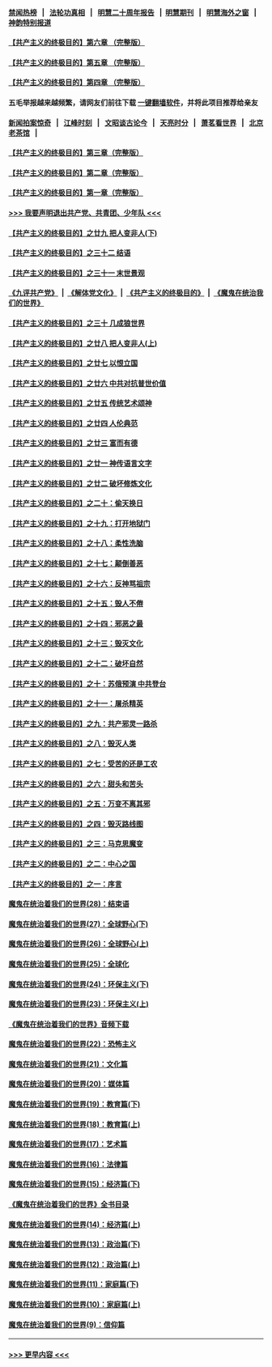 #### [禁闻热榜](热点新闻.md?=0)  &nbsp;&nbsp;|&nbsp;&nbsp; [法轮功真相](https://github.com/gfw-breaker/truth/blob/master/README.md?=0) &nbsp;&nbsp;|&nbsp;&nbsp; [明慧二十周年报告](https://github.com/gfw-breaker/mh-reports/blob/master/README.md?=0) &nbsp;&nbsp;|&nbsp;&nbsp;[明慧期刊](https://github.com/gfw-breaker/mh-qikan) &nbsp;&nbsp;|&nbsp;&nbsp; [明慧海外之窗](https://github.com/gfw-breaker/mh-news/blob/master/README.md?=0) &nbsp;&nbsp;|&nbsp;&nbsp; [神韵特别报道](https://github.com/gfw-breaker/mh-news/blob/master/shenyun.md?=0)
#### [【共产主义的终极目的】第六章 （完整版）](../pages/nsc422/n11428913.md?t=03121402) 
#### [【共产主义的终极目的】第五章 （完整版）](../pages/nsc422/n11428912.md?t=03121402) 
#### [【共产主义的终极目的】第四章 （完整版）](../pages/nsc422/n11428907.md?t=03121402) 
#### 五毛举报越来越频繁，请网友们前往下载 [一键翻墙软件](https://github.com/gfw-breaker/ssr-accounts)，并将此项目推荐给亲友
#### [新闻拍案惊奇](https://github.com/gfw-breaker/banned-news/blob/master/pages/link4.md) &nbsp;&nbsp;|&nbsp;&nbsp; [江峰时刻](https://github.com/gfw-breaker/banned-news/blob/master/pages/link4.md) &nbsp;&nbsp;|&nbsp;&nbsp; [文昭谈古论今](https://github.com/gfw-breaker/banned-news/blob/master/pages/link4.md) &nbsp;&nbsp;|&nbsp;&nbsp; [天亮时分](https://github.com/gfw-breaker/banned-news/blob/master/pages/link4.md) &nbsp;&nbsp;|&nbsp;&nbsp; [萧茗看世界](https://github.com/gfw-breaker/banned-news/blob/master/pages/link4.md) &nbsp;&nbsp;|&nbsp;&nbsp; [北京老茶馆](https://github.com/gfw-breaker/banned-news/blob/master/pages/link4.md) &nbsp;&nbsp;|&nbsp;&nbsp; 
#### [【共产主义的终极目的】第三章（完整版）](../pages/nsc422/n11428848.md?t=03121402) 
#### [【共产主义的终极目的】第二章（完整版）](../pages/nsc422/n11428831.md?t=03121402) 
#### [【共产主义的终极目的】第一章（完整版）](../pages/nsc422/n11417651.md?t=03121402) 
#### [>>> 我要声明退出共产党、共青团、少年队 <<<](https://github.com/begood0513/goodnews/blob/master/quit/letter.md) 
#### [【共产主义的终极目的】之廿九 把人变非人(下)](../pages/nsc422/n11344140.md?t=03121402) 
#### [【共产主义的终极目的】之三十二 结语](../pages/nsc422/n11360535.md?t=03121402) 
#### [【共产主义的终极目的】之三十一 末世景观](../pages/nsc422/n11351129.md?t=03121402) 
#### [《九评共产党》](https://github.com/begood0513/9ping.md/blob/master/README.md) &nbsp;|&nbsp; [《解体党文化》](../../../../jtdwh.md/blob/master/README.md)  &nbsp;|&nbsp; [《共产主义的终极目的》](../../../../gczydzjmd.md/blob/master/README.md) &nbsp;|&nbsp; [《魔鬼在统治我们的世界》](../../../../mgztzwmdsj.md/blob/master/README.md) 
#### [【共产主义的终极目的】之三十 几成狼世界](../pages/nsc422/n11348280.md?t=03121402) 
#### [【共产主义的终极目的】之廿八 把人变非人(上)](../pages/nsc422/n11340492.md?t=03121402) 
#### [【共产主义的终极目的】之廿七 以恨立国](../pages/nsc422/n11336944.md?t=03121402) 
#### [【共产主义的终极目的】之廿六 中共对抗普世价值](../pages/nsc422/n11324785.md?t=03121402) 
#### [【共产主义的终极目的】之廿五 传统艺术颂神](../pages/nsc422/n11296396.md?t=03121402) 
#### [【共产主义的终极目的】之廿四 人伦典范](../pages/nsc422/n11296397.md?t=03121402) 
#### [【共产主义的终极目的】之廿三 富而有德](../pages/nsc422/n11283598.md?t=03121402) 
#### [【共产主义的终极目的】之廿一 神传语言文字](../pages/nsc422/n11263265.md?t=03121402) 
#### [【共产主义的终极目的】之廿二 破坏修炼文化](../pages/nsc422/n11245728.md?t=03121402) 
#### [【共产主义的终极目的】之二十：偷天换日](../pages/nsc422/n11238846.md?t=03121402) 
#### [【共产主义的终极目的】之十九：打开地狱门](../pages/nsc422/n11206376.md?t=03121402) 
#### [【共产主义的终极目的】之十八：柔性洗脑](../pages/nsc422/n11199994.md?t=03121402) 
#### [【共产主义的终极目的】之十七：颠倒善恶](../pages/nsc422/n11179782.md?t=03121402) 
#### [【共产主义的终极目的】之十六：反神骂祖宗](../pages/nsc422/n11166798.md?t=03121402) 
#### [【共产主义的终极目的】之十五：毁人不倦](../pages/nsc422/n11166792.md?t=03121402) 
#### [【共产主义的终极目的】之十四：邪恶之最](../pages/nsc422/n11150249.md?t=03121402) 
#### [【共产主义的终极目的】之十三：毁灭文化](../pages/nsc422/n11135227.md?t=03121402) 
#### [【共产主义的终极目的】之十二：破坏自然](../pages/nsc422/n11135214.md?t=03121402) 
#### [【共产主义的终极目的】之十：苏俄预演 中共登台](../pages/nsc422/n11118424.md?t=03121402) 
#### [【共产主义的终极目的】之十一：屠杀精英](../pages/nsc422/n11118442.md?t=03121402) 
#### [【共产主义的终极目的】之九：共产邪灵一路杀](../pages/nsc422/n11114139.md?t=03121402) 
#### [【共产主义的终极目的】之八：毁灭人类](../pages/nsc422/n11108503.md?t=03121402) 
#### [【共产主义的终极目的】之七：受苦的还是工农](../pages/nsc422/n11101809.md?t=03121402) 
#### [【共产主义的终极目的】之六：甜头和苦头](../pages/nsc422/n11096971.md?t=03121402) 
#### [【共产主义的终极目的】之五：万变不离其邪](../pages/nsc422/n11091285.md?t=03121402) 
#### [【共产主义的终极目的】之四：毁灭路线图](../pages/nsc422/n11086284.md?t=03121402) 
#### [【共产主义的终极目的】之三：马克思魔变](../pages/nsc422/n11061941.md?t=03121402) 
#### [【共产主义的终极目的】之二：中心之国](../pages/nsc422/n11047728.md?t=03121402) 
#### [【共产主义的终极目的】之一：序言](../pages/nsc422/n11086077.md?t=03121402) 
#### [魔鬼在统治着我们的世界(28)：结束语](../pages/nsc422/n10936246.md?t=03121402) 
#### [魔鬼在统治着我们的世界(27)：全球野心(下)](../pages/nsc422/n10928319.md?t=03121402) 
#### [魔鬼在统治着我们的世界(26)：全球野心(上)](../pages/nsc422/n10900318.md?t=03121402) 
#### [魔鬼在统治着我们的世界(25)：全球化](../pages/nsc422/n10788205.md?t=03121402) 
#### [魔鬼在统治着我们的世界(24)：环保主义(下)](../pages/nsc422/n10695307.md?t=03121402) 
#### [魔鬼在统治着我们的世界(23)：环保主义(上)](../pages/nsc422/n10688613.md?t=03121402) 
#### [《魔鬼在统治着我们的世界》音频下载](../pages/nsc422/n10635553.md?t=03121402) 
#### [魔鬼在统治着我们的世界(22)：恐怖主义](../pages/nsc422/n10614727.md?t=03121402) 
#### [魔鬼在统治着我们的世界(21)：文化篇](../pages/nsc422/n10597706.md?t=03121402) 
#### [魔鬼在统治着我们的世界(20)：媒体篇](../pages/nsc422/n10586579.md?t=03121402) 
#### [魔鬼在统治着我们的世界(19)：教育篇(下)](../pages/nsc422/n10564808.md?t=03121402) 
#### [魔鬼在统治着我们的世界(18)：教育篇(上)](../pages/nsc422/n10526970.md?t=03121402) 
#### [魔鬼在统治着我们的世界(17)：艺术篇](../pages/nsc422/n10499093.md?t=03121402) 
#### [魔鬼在统治着我们的世界(16)：法律篇](../pages/nsc422/n10485969.md?t=03121402) 
#### [魔鬼在统治着我们的世界(15)：经济篇(下)](../pages/nsc422/n10469975.md?t=03121402) 
#### [《魔鬼在统治着我们的世界》全书目录](../pages/nsc422/n10464261.md?t=03121402) 
#### [魔鬼在统治着我们的世界(14)：经济篇(上)](../pages/nsc422/n10457370.md?t=03121402) 
#### [魔鬼在统治着我们的世界(13)：政治篇(下)](../pages/nsc422/n10448270.md?t=03121402) 
#### [魔鬼在统治着我们的世界(12)：政治篇(上)](../pages/nsc422/n10444576.md?t=03121402) 
#### [魔鬼在统治着我们的世界(11)：家庭篇(下)](../pages/nsc422/n10440961.md?t=03121402) 
#### [魔鬼在统治着我们的世界(10)：家庭篇(上)](../pages/nsc422/n10435448.md?t=03121402) 
#### [魔鬼在统治着我们的世界(9)：信仰篇](../pages/nsc422/n10432159.md?t=03121402) 

----
#### [ >>> 更早内容 <<< ](../indexes/nsc422-earlier.md)
